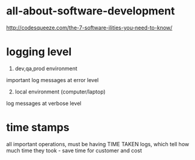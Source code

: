 # all-about-software-development

http://codesqueeze.com/the-7-software-ilities-you-need-to-know/


# logging level

1. dev,qa,prod environment

  important log messages at error level

2. local environment (computer/laptop)

  log messages at verbose level

# time stamps

  all important operations, must be having TIME TAKEN logs, which tell how much time they took - save time for customer and cost
  
  
